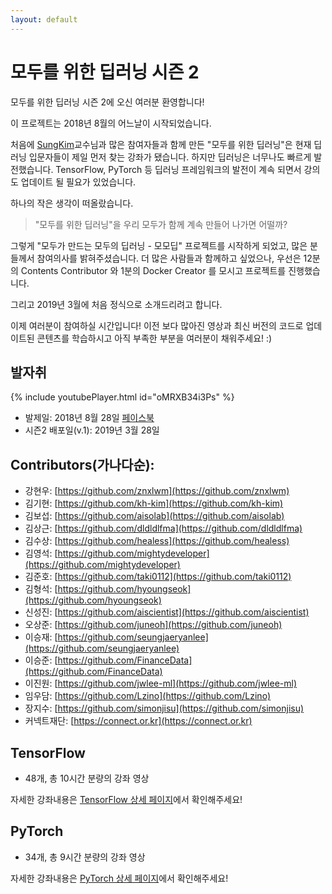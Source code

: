 ```yaml
---
layout: default
---
```


# 모두를 위한 딥러닝 시즌 2

모두를 위한 딥러닝 시즌 2에 오신 여러분 환영합니다!

이 프로젝트는 2018년 8월의 어느날이 시작되었습니다.

처음에 [SungKim](https://github.com/hunkim)교수님과 많은 참여자들과 함께 만든 "모두를 위한 딥러닝"은 현재 딥러닝 입문자들이 제일 먼저 찾는 강좌가 됐습니다. 하지만 딥러닝은 너무나도 빠르게 발전했습니다. TensorFlow, PyTorch 등 딥러닝 프레임워크의 발전이 계속 되면서 강의도 업데이트 될 필요가 있었습니다.

하나의 작은 생각이 떠올랐습니다.

> "모두를 위한 딥러닝"을 우리 모두가 함께 계속 만들어 나가면 어떨까?

그렇게 "모두가 만드는 모두의 딥러닝 - 모모딥" 프로젝트를 시작하게 되었고, 많은 분들께서 참여의사를 밝혀주셨습니다. 더 많은 사람들과 함께하고 싶었으나, 우선은 12분의 Contents Contributor 와 1분의 Docker Creator 를 모시고 프로젝트를 진행했습니다.

그리고 2019년 3월에 처음 정식으로 소개드리려고 합니다.

이제 여러분이 참여하실 시간입니다! 이전 보다 많아진 영상과 최신 버전의 코드로 업데이트된 콘텐츠를 학습하시고 아직 부족한 부분을 여러분이 채워주세요! :)

## 발자취

{% include youtubePlayer.html id="oMRXB34i3Ps" %}

- 발제일: 2018년 8월 28일 [페이스북](https://www.facebook.com/groups/TensorFlowKR/permalink/741437216197339/)
- 시즌2 배포일(v.1): 2019년 3월 28일

## Contributors(가나다순):

- 강현우: [https://github.com/znxlwm](https://github.com/znxlwm)
- 김기현: [https://github.com/kh-kim](https://github.com/kh-kim)
- 김보섭: [https://github.com/aisolab](https://github.com/aisolab)
- 김상근: [https://github.com/dldldlfma](https://github.com/dldldlfma)
- 김수상: [https://github.com/healess](https://github.com/healess)
- 김영석: [https://github.com/mightydeveloper](https://github.com/mightydeveloper)
- 김준호: [https://github.com/taki0112](https://github.com/taki0112)
- 김형석: [https://github.com/hyoungseok](https://github.com/hyoungseok)
- 신성진: [https://github.com/aiscientist](https://github.com/aiscientist)
- 오상준: [https://github.com/juneoh](https://github.com/juneoh)
- 이승재: [https://github.com/seungjaeryanlee](https://github.com/seungjaeryanlee)
- 이승준: [https://github.com/FinanceData](https://github.com/FinanceData)
- 이진원: [https://github.com/jwlee-ml](https://github.com/jwlee-ml)
- 임우담: [https://github.com/Lzino](https://github.com/Lzino)
- 장지수: [https://github.com/simonjisu](https://github.com/simonjisu)
- 커넥트재단: [https://connect.or.kr](https://connect.or.kr)

## TensorFlow

* 48개, 총 10시간 분량의 강좌 영상

자세한 강좌내용은 [TensorFlow 상세 페이지](./lec_tensorflow.html)에서 확인해주세요!

## PyTorch

* 34개, 총 9시간 분량의 강좌 영상

자세한 강좌내용은 [PyTorch 상세 페이지](./lec_pytorch.html)에서 확인해주세요!
